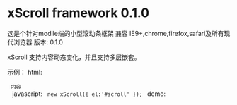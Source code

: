 xScroll framework 0.1.0
=======

这是个针对modile端的小型滚动条框架 
兼容 IE9+,chrome,firefox,safari及所有现代浏览器
版本: 0.1.0

xScroll 支持内容动态变化，并且支持多层嵌套。

示例：
html:
<code>
		<div id="scroll">
			内容
		</div>
</code>
javascript:
<code>
		new xScroll({
			el:'#scroll'
		});
</code>
demo:
